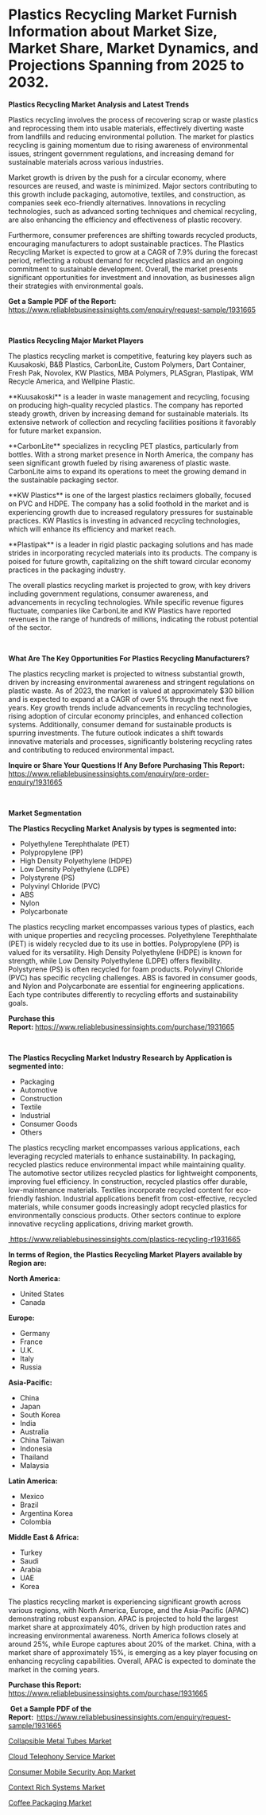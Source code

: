 <p><h1>Plastics Recycling Market Furnish Information about Market Size, Market Share, Market Dynamics, and Projections Spanning from 2025 to 2032.</h1></p><p><strong>Plastics Recycling Market Analysis and Latest Trends</strong></p>
<p><p>Plastics recycling involves the process of recovering scrap or waste plastics and reprocessing them into usable materials, effectively diverting waste from landfills and reducing environmental pollution. The market for plastics recycling is gaining momentum due to rising awareness of environmental issues, stringent government regulations, and increasing demand for sustainable materials across various industries. </p><p>Market growth is driven by the push for a circular economy, where resources are reused, and waste is minimized. Major sectors contributing to this growth include packaging, automotive, textiles, and construction, as companies seek eco-friendly alternatives. Innovations in recycling technologies, such as advanced sorting techniques and chemical recycling, are also enhancing the efficiency and effectiveness of plastic recovery. </p><p>Furthermore, consumer preferences are shifting towards recycled products, encouraging manufacturers to adopt sustainable practices. The Plastics Recycling Market is expected to grow at a CAGR of 7.9% during the forecast period, reflecting a robust demand for recycled plastics and an ongoing commitment to sustainable development. Overall, the market presents significant opportunities for investment and innovation, as businesses align their strategies with environmental goals.</p></p>
<p><strong>Get a Sample PDF of the Report:&nbsp;</strong> <a href="https://www.reliablebusinessinsights.com/enquiry/request-sample/1931665?utm_campaign=1117&utm_medium=2&utm_source=Github&utm_content=ia&utm_term=09032025&utm_id=plastics-recycling">https://www.reliablebusinessinsights.com/enquiry/request-sample/1931665</a></p>
<p>&nbsp;</p>
<p><strong>Plastics Recycling Major Market Players</strong></p>
<p><p>The plastics recycling market is competitive, featuring key players such as Kuusakoski, B&B Plastics, CarbonLite, Custom Polymers, Dart Container, Fresh Pak, Novolex, KW Plastics, MBA Polymers, PLASgran, Plastipak, WM Recycle America, and Wellpine Plastic. </p><p>**Kuusakoski** is a leader in waste management and recycling, focusing on producing high-quality recycled plastics. The company has reported steady growth, driven by increasing demand for sustainable materials. Its extensive network of collection and recycling facilities positions it favorably for future market expansion.</p><p>**CarbonLite** specializes in recycling PET plastics, particularly from bottles. With a strong market presence in North America, the company has seen significant growth fueled by rising awareness of plastic waste. CarbonLite aims to expand its operations to meet the growing demand in the sustainable packaging sector.</p><p>**KW Plastics** is one of the largest plastics reclaimers globally, focused on PVC and HDPE. The company has a solid foothold in the market and is experiencing growth due to increased regulatory pressures for sustainable practices. KW Plastics is investing in advanced recycling technologies, which will enhance its efficiency and market reach.</p><p>**Plastipak** is a leader in rigid plastic packaging solutions and has made strides in incorporating recycled materials into its products. The company is poised for future growth, capitalizing on the shift toward circular economy practices in the packaging industry.</p><p>The overall plastics recycling market is projected to grow, with key drivers including government regulations, consumer awareness, and advancements in recycling technologies. While specific revenue figures fluctuate, companies like CarbonLite and KW Plastics have reported revenues in the range of hundreds of millions, indicating the robust potential of the sector.</p></p>
<p>&nbsp;</p>
<p><strong>What Are The Key Opportunities For Plastics Recycling Manufacturers?</strong></p>
<p><p>The plastics recycling market is projected to witness substantial growth, driven by increasing environmental awareness and stringent regulations on plastic waste. As of 2023, the market is valued at approximately $30 billion and is expected to expand at a CAGR of over 5% through the next five years. Key growth trends include advancements in recycling technologies, rising adoption of circular economy principles, and enhanced collection systems. Additionally, consumer demand for sustainable products is spurring investments. The future outlook indicates a shift towards innovative materials and processes, significantly bolstering recycling rates and contributing to reduced environmental impact.</p></p>
<p><strong>Inquire or Share Your Questions If Any Before Purchasing This Report:</strong> <a href="https://www.reliablebusinessinsights.com/enquiry/pre-order-enquiry/1931665?utm_campaign=1117&utm_medium=2&utm_source=Github&utm_content=ia&utm_term=09032025&utm_id=plastics-recycling">https://www.reliablebusinessinsights.com/enquiry/pre-order-enquiry/1931665</a></p>
<p>&nbsp;</p>
<p><strong>Market Segmentation</strong></p>
<p><strong>The Plastics Recycling Market Analysis by types is segmented into:</strong></p>
<p><ul><li>Polyethylene Terephthalate (PET)</li><li>Polypropylene (PP)</li><li>High Density Polyethylene (HDPE)</li><li>Low Density Polyethylene (LDPE)</li><li>Polystyrene (PS)</li><li>Polyvinyl Chloride (PVC)</li><li>ABS</li><li>Nylon</li><li>Polycarbonate</li></ul></p>
<p><p>The plastics recycling market encompasses various types of plastics, each with unique properties and recycling processes. Polyethylene Terephthalate (PET) is widely recycled due to its use in bottles. Polypropylene (PP) is valued for its versatility. High Density Polyethylene (HDPE) is known for strength, while Low Density Polyethylene (LDPE) offers flexibility. Polystyrene (PS) is often recycled for foam products. Polyvinyl Chloride (PVC) has specific recycling challenges. ABS is favored in consumer goods, and Nylon and Polycarbonate are essential for engineering applications. Each type contributes differently to recycling efforts and sustainability goals.</p></p>
<p><strong>Purchase this Report:&nbsp;</strong><a href="https://www.reliablebusinessinsights.com/purchase/1931665?utm_campaign=1117&utm_medium=2&utm_source=Github&utm_content=ia&utm_term=09032025&utm_id=plastics-recycling">https://www.reliablebusinessinsights.com/purchase/1931665</a></p>
<p>&nbsp;</p>
<p><strong>The Plastics Recycling Market Industry Research by Application is segmented into:</strong></p>
<p><ul><li>Packaging</li><li>Automotive</li><li>Construction</li><li>Textile</li><li>Industrial</li><li>Consumer Goods</li><li>Others</li></ul></p>
<p><p>The plastics recycling market encompasses various applications, each leveraging recycled materials to enhance sustainability. In packaging, recycled plastics reduce environmental impact while maintaining quality. The automotive sector utilizes recycled plastics for lightweight components, improving fuel efficiency. In construction, recycled plastics offer durable, low-maintenance materials. Textiles incorporate recycled content for eco-friendly fashion. Industrial applications benefit from cost-effective, recycled materials, while consumer goods increasingly adopt recycled plastics for environmentally conscious products. Other sectors continue to explore innovative recycling applications, driving market growth.</p></p>
<p><a href="https://www.reliablebusinessinsights.com/plastics-recycling-r1931665?utm_campaign=1117&utm_medium=2&utm_source=Github&utm_content=ia&utm_term=09032025&utm_id=plastics-recycling">&nbsp;https://www.reliablebusinessinsights.com/plastics-recycling-r1931665</a></p>
<p><strong>In terms of Region, the Plastics Recycling Market Players available by Region are:</strong></p>
<p>
    <p> <strong> North America: </strong>
        <ul>
            <li>United States</li>
            <li>Canada</li>
        </ul>
        </p> 
    <p> <strong> Europe: </strong>
        <ul>
            <li>Germany</li>
            <li>France</li>
            <li>U.K.</li>
            <li>Italy</li>
            <li>Russia</li>
        </ul>
        </p> 
    <p> <strong> Asia-Pacific: </strong>
        <ul>
            <li>China</li>
            <li>Japan</li>
            <li>South Korea</li>
            <li>India</li>
            <li>Australia</li>
            <li>China Taiwan</li>
            <li>Indonesia</li>
            <li>Thailand</li>
            <li>Malaysia</li>
        </ul>
        </p> 
    <p> <strong> Latin America: </strong>
        <ul>
            <li>Mexico</li>
            <li>Brazil</li>
            <li>Argentina Korea</li>
            <li>Colombia</li>
        </ul>
        </p> 
    <p> <strong> Middle East & Africa: </strong>
        <ul>
            <li>Turkey</li>
            <li>Saudi</li>
            <li>Arabia</li>
            <li>UAE</li>
            <li>Korea</li>
        </ul>
    </p>
    </p>
<p><p>The plastics recycling market is experiencing significant growth across various regions, with North America, Europe, and the Asia-Pacific (APAC) demonstrating robust expansion. APAC is projected to hold the largest market share at approximately 40%, driven by high production rates and increasing environmental awareness. North America follows closely at around 25%, while Europe captures about 20% of the market. China, with a market share of approximately 15%, is emerging as a key player focusing on enhancing recycling capabilities. Overall, APAC is expected to dominate the market in the coming years.</p></p>
<p><strong>Purchase this Report: </strong><a href="https://www.reliablebusinessinsights.com/purchase/1931665?utm_campaign=1117&utm_medium=2&utm_source=Github&utm_content=ia&utm_term=09032025&utm_id=plastics-recycling">https://www.reliablebusinessinsights.com/purchase/1931665</a></p>
<p>&nbsp;<strong>Get a Sample PDF of the Report:&nbsp;&nbsp;</strong><a href="https://www.reliablebusinessinsights.com/enquiry/request-sample/1931665?utm_campaign=1117&utm_medium=2&utm_source=Github&utm_content=ia&utm_term=09032025&utm_id=plastics-recycling">https://www.reliablebusinessinsights.com/enquiry/request-sample/1931665</a></p>
<p><strong></strong></p>
<p><p><a href="https://github.com/jullselai/Market-Research-Report-List-1/blob/main/collapsible-metal-tubes-market.md?utm_campaign=1117&utm_medium=2&utm_source=Github&utm_content=ia&utm_term=09032025&utm_id=plastics-recycling">Collapsible Metal Tubes Market</a></p><p><a href="https://github.com/luhleickov/Market-Research-Report-List-1/blob/main/cloud-telephony-service-market.md?utm_campaign=1117&utm_medium=2&utm_source=Github&utm_content=ia&utm_term=09032025&utm_id=plastics-recycling">Cloud Telephony Service Market</a></p><p><a href="https://github.com/jaspartatin/Market-Research-Report-List-1/blob/main/consumer-mobile-security-app-market.md?utm_campaign=1117&utm_medium=2&utm_source=Github&utm_content=ia&utm_term=09032025&utm_id=plastics-recycling">Consumer Mobile Security App Market</a></p><p><a href="https://github.com/toghojbeinta/Market-Research-Report-List-1/blob/main/context-rich-systems-market.md?utm_campaign=1117&utm_medium=2&utm_source=Github&utm_content=ia&utm_term=09032025&utm_id=plastics-recycling">Context Rich Systems Market</a></p><p><a href="https://github.com/dusektwinec3/Market-Research-Report-List-1/blob/main/coffee-packaging-market.md?utm_campaign=1117&utm_medium=2&utm_source=Github&utm_content=ia&utm_term=09032025&utm_id=plastics-recycling">Coffee Packaging Market</a></p></p>